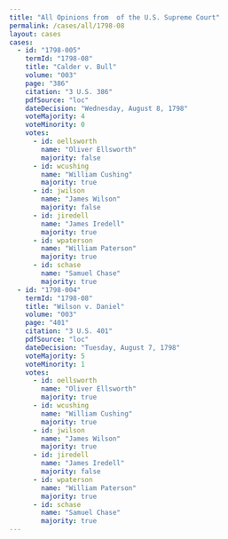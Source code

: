 ```yaml
---
title: "All Opinions from  of the U.S. Supreme Court"
permalink: /cases/all/1798-08
layout: cases
cases:
  - id: "1798-005"
    termId: "1798-08"
    title: "Calder v. Bull"
    volume: "003"
    page: "386"
    citation: "3 U.S. 386"
    pdfSource: "loc"
    dateDecision: "Wednesday, August 8, 1798"
    voteMajority: 4
    voteMinority: 0
    votes:
      - id: oellsworth
        name: "Oliver Ellsworth"
        majority: false
      - id: wcushing
        name: "William Cushing"
        majority: true
      - id: jwilson
        name: "James Wilson"
        majority: false
      - id: jiredell
        name: "James Iredell"
        majority: true
      - id: wpaterson
        name: "William Paterson"
        majority: true
      - id: schase
        name: "Samuel Chase"
        majority: true
  - id: "1798-004"
    termId: "1798-08"
    title: "Wilson v. Daniel"
    volume: "003"
    page: "401"
    citation: "3 U.S. 401"
    pdfSource: "loc"
    dateDecision: "Tuesday, August 7, 1798"
    voteMajority: 5
    voteMinority: 1
    votes:
      - id: oellsworth
        name: "Oliver Ellsworth"
        majority: true
      - id: wcushing
        name: "William Cushing"
        majority: true
      - id: jwilson
        name: "James Wilson"
        majority: true
      - id: jiredell
        name: "James Iredell"
        majority: false
      - id: wpaterson
        name: "William Paterson"
        majority: true
      - id: schase
        name: "Samuel Chase"
        majority: true
---
```

